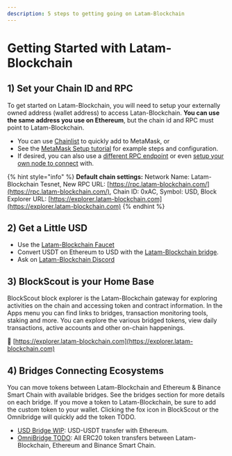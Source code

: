 ```yaml
---
description: 5 steps to getting going on Latam-Blockchain
---
```


# Getting Started with Latam-Blockchain

## 1\) Set your Chain ID and RPC

To get started on Latam-Blockchain, you will need to setup your externally owned address \(wallet address\) to access Latan-Blockchain. **You can use the same address you use on Ethereum**, but the chain id and RPC must point to Latam-Blockchain.  

* You can use [Chainlist](https://chainlist.org/) to quickly add to MetaMask, or
* See the [MetaMask Setup tutorial](wallets/metamask/metamask-setup.md) for example steps and configuration.
* If desired, you can also use a [different RPC endpoint](../for-developers/developer-resources/#json-rpc-endpoints) or even [setup your own node to connect](../for-developers/install-latam-blockchain-client/) with.


{% hint style="info" %}
**Default chain settings:** Network Name: Latam-Blockchain Tesnet,  New RPC URL: [https://rpc.latam-blockchain.com/](https://rpc.latam-blockchain.com/), Chain ID: 0xAC, Symbol: USD, Block Explorer URL: [https://explorer.latam-blockchain.com](https://explorer.latam-blockchain.com)
{% endhint %}

## 2\) Get a Little USD  

* Use the [Latam-Blockchain Faucet](https://faucet.latam-blockchain.com)
* Convert USDT on Ethereum to USD with the [Latam-Blockchain bridge](bridges/converting-usd-via-bridge/).
* Ask on [Latam-Blockchain Discord](https://discord.gg/TncBuWdY6B)


## 3\) BlockScout is your Home Base

BlockScout block explorer is the Latam-Blockchain gateway for exploring activities on the chain and accessing token and contract information. In the Apps menu you can find links to bridges, transaction monitoring tools, staking and more. You can explore the various bridged tokens, view daily transactions, active accounts and other on-chain happenings.

🔎 [https://explorer.latam-blockchain.com](https://explorer.latam-blockchain.com)

## 4\) Bridges Connecting Ecosystems

You can move tokens between Latam-Blockchain and Ethereum & Binance Smart Chain with available bridges. See the bridges section for more details on each bridge.  If you move a token to Latam-Blockchain, be sure to add the custom token to your wallet. Clicking the fox icon in BlockScout or the Omnibridge will quickly add the token TODO.

* [USD Bridge WIP](https://latam-blockchain.github.io/): USD-USDT transfer with Ethereum. 
* [OmniBridge TODO](TODO): All ERC20 token transfers between Latam-Blockchain, Ethereum and Binance Smart Chain.



